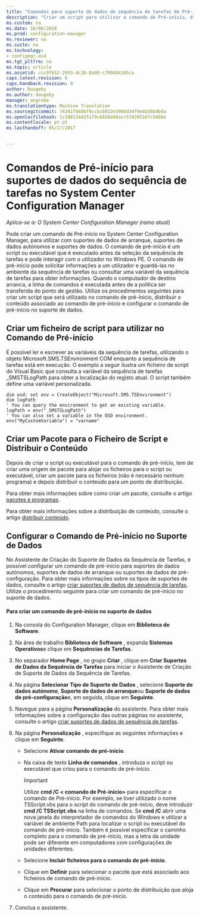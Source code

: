 ```yaml
---
title: "Comandos para suporte de dados de sequência de tarefas de Pré-início | Documentos do Microsoft"
description: "Criar um script para utilizar o comando de Pré-início, distribuir o conteúdo associado o comando de Pré-início e configurar o comando de Pré-início no suporte de dados."
ms.custom: na
ms.date: 10/06/2016
ms.prod: configuration-manager
ms.reviewer: na
ms.suite: na
ms.technology:
- configmgr-osd
ms.tgt_pltfrm: na
ms.topic: article
ms.assetid: ccc9f652-2953-4c38-8a90-c799484105ca
caps.latest.revision: 6
caps.handback.revision: 0
author: Dougeby
ms.author: dougeby
manager: angrobe
ms.translationtype: Machine Translation
ms.sourcegitcommit: 74341fb60bf9ccbc8822e390bd34f9eda58b4bda
ms.openlocfilehash: 1c396534425179c6828d48acc578295167c566be
ms.contentlocale: pt-pt
ms.lasthandoff: 05/17/2017


---
```

# <a name="prestart-commands-for-task-sequence-media-in-system-center-configuration-manager"></a>Comandos de Pré-início para suportes de dados do sequência de tarefas no System Center Configuration Manager

*Aplica-se a: O System Center Configuration Manager (ramo atual)*

Pode criar um comando de Pré-início no System Center Configuration Manager, para utilizar com suportes de dados de arranque, suportes de dados autónomos e suportes de dados. O comando de pré-início é um script ou executável que é executado antes da seleção da sequência de tarefas e pode interagir com o utilizador no Windows PE. O comando de pré-início pode solicitar informações a um utilizador e guardá-las no ambiente da sequência de tarefas ou consultar uma variável da sequência de tarefas para obter informações. Quando o computador de destino arranca, a linha de comandos é executada antes de a política ser transferida do ponto de gestão. Utilize os procedimentos seguintes para criar um script que será utilizado no comando de pré-início, distribuir o conteúdo associado ao comando de pré-início e configurar o comando de pré-início no suporte de dados.  

## <a name="create-a-script-file-to-use-for-the-prestart-command"></a>Criar um ficheiro de script para utilizar no Comando de Pré-início  
 É possível ler e escrever as variáveis da sequência de tarefas, utilizando o objeto Microsoft.SMS.TSEnvironment COM enquanto a sequência de tarefas está em execução. O exemplo a seguir ilustra um ficheiro de script do Visual Basic que consulta a variável da sequência de tarefas _SMSTSLogPath para obter a localização do registo atual. O script também define uma variável personalizada.  

```  
dim osd: set env = CreateObject("Microsoft.SMS.TSEnvironment")  
dim logPath  
' You can query the environment to get an existing variable.  
logPath = env("_SMSTSLogPath")  
' You can also set a variable in the OSD environment.  
env("MyCustomVariable") = "varname"  
```  

## <a name="create-a-package-for-the-script-file-and-distribute-the-content"></a>Criar um Pacote para o Ficheiro de Script e Distribuir o Conteúdo  
 Depois de criar o script ou executável para o comando de pré-início, tem de criar uma origem de pacote para alojar os ficheiros para o script ou executável, criar um pacote para os ficheiros (não é necessário nenhum programa) e depois distribuir o conteúdo para um ponto de distribuição.  

 Para obter mais informações sobre como criar um pacote, consulte o artigo [pacotes e programas](../../apps/deploy-use/packages-and-programs.md).  

 Para obter mais informações sobre a distribuição de conteúdo, consulte o artigo [distribuir conteúdo](../../core/servers/deploy/configure/deploy-and-manage-content.md#bkmk_distribute).  

## <a name="configure-the-prestart-command-in-media"></a>Configurar o Comando de Pré-início no Suporte de Dados  
 No Assistente de Criação do Suporte de Dados da Sequência de Tarefas, é possível configurar um comando de pré-início para suportes de dados autónomos, suportes de dados de arranque ou suportes de dados de pré-configuração. Para obter mais informações sobre os tipos de suportes de dados, consulte o artigo [criar suportes de dados de sequência de tarefas](../deploy-use/create-task-sequence-media.md). Utilize o procedimento seguinte para criar um comando de pré-início no suporte de dados.  

#### <a name="to-create-a-prestart-command-in-media"></a>Para criar um comando de pré-início no suporte de dados  

1.  Na consola do Configuration Manager, clique em **Biblioteca de Software**.  

2.  Na área de trabalho **Biblioteca de Software** , expanda **Sistemas Operativos**e clique em **Sequências de Tarefas**.  

3.  No separador **Home Page** , no grupo **Criar** , clique em **Criar Suportes de Dados da Sequência de Tarefas** para iniciar o Assistente de Criação de Suporte de Dados da Sequência de Tarefas.  

4.  Na página **Selecionar Tipo de Suporte de Dados** , selecione **Suporte de dados autónomo**, **Suporte de dados de arranque**ou **Suporte de dados de pré-configuração**e, em seguida, clique em **Seguinte**.  

5.  Navegue para a página **Personalização** do assistente. Para obter mais informações sobre a configuração das outras páginas no assistente, consulte o artigo [criar suportes de dados de sequência de tarefas](../deploy-use/create-task-sequence-media.md).  

6.  Na página **Personalização** , especifique as seguintes informações e clique em **Seguinte**.  

    -   Selecione **Ativar comando de pré-início**.  

    -   Na caixa de texto **Linha de comandos** , introduza o script ou executável que criou para o comando de pré-início.  

        > [!IMPORTANT]  
        >  Utilize **cmd /C < comando de Pré-início\>**  para especificar o comando de Pré-início. Por exemplo, se tiver utilizado o nome TSScript.vbs para o script do comando de pré-início, deve introduzir **cmd /C TSScript.vbs** na linha de comandos. Se **cmd /C** abrir uma nova janela do interpretador de comandos do Windows e utilizar a variável de ambiente Path para localizar o script ou executável do comando de pré-início. Também é possível especificar o caminho completo para o comando de pré-início, mas a letra da unidade pode ser diferente em computadores com configurações de unidades diferentes.  

    -   Selecione **Incluir ficheiros para o comando de pré-início**.  

    -   Clique em **Definir** para selecionar o pacote que está associado aos ficheiros de comando de pré-início.  

    -   Clique em **Procurar** para selecionar o ponto de distribuição que aloja o conteúdo para o comando de pré-início.  

7.  Conclua o assistente.  

